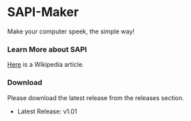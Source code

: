 # SAPI-Maker
Make your computer speek, the simple way!  

### Learn More about SAPI
[Here](https://en.wikipedia.org/wiki/Microsoft_Speech_API) is a Wikipedia article.  

### Download  
Please download the latest release from the releases section.  
* Latest Release: v1.01   
